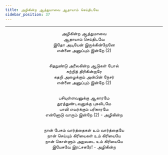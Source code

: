 ```yaml
---
title: அழிகின்ற ஆத்துமாவை ஆதாயாம் செய்திடவே
sidebar_position: 37
---
```


---
<center>
அழிகின்ற ஆத்துமாவை<br/>
ஆதாயாம் செய்திடவே<br/>
இதோ அடியேன் இருக்கின்றேனே<br/>
என்னை அனுப்பும் இன்றே (2)<br/><br/>

சிதறுண்டு அலைகின்ற ஆடுகள் போல்<br/>
சுற்றித் திரிகின்றாரே<br/>
கதறி அழைக்கும் அன்பின் நேசர்<br/>
என்னை அனுப்பும் இன்றே (2)<br/><br/>

பசியுள்ளவனுக்கு ஆகாரமே<br/>
துரத்துண்டவனுக்கு புகலிடமே<br/>
பாவி எவர்க்கும் பரிகாரமே<br/>
என்னோடு வாரும் இன்றே (2)    - அழிகின்ற<br/><br/>

நான் பேசும் வார்த்தைகள் உம் வார்த்தையே<br/>
நான் செய்யும் கிரியைகள் உம் கிரியையே<br/>
நான் கொள்ளும் அறுவடை உம் கிரியையே<br/>
இயேசுவே இரட்சகரே!        - அழிகின்ற
</center>